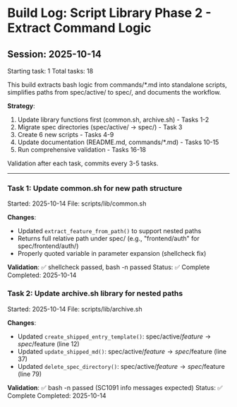 # Build Log: Script Library Phase 2 - Extract Command Logic

## Session: 2025-10-14
Starting task: 1
Total tasks: 18

This build extracts bash logic from commands/*.md into standalone scripts, simplifies paths from spec/active/ to spec/, and documents the workflow.

**Strategy**:
1. Update library functions first (common.sh, archive.sh) - Tasks 1-2
2. Migrate spec directories (spec/active/ → spec/) - Task 3
3. Create 6 new scripts - Tasks 4-9
4. Update documentation (README.md, commands/*.md) - Tasks 10-15
5. Run comprehensive validation - Tasks 16-18

Validation after each task, commits every 3-5 tasks.

---

### Task 1: Update common.sh for new path structure
Started: 2025-10-14
File: scripts/lib/common.sh

**Changes**:
- Updated `extract_feature_from_path()` to support nested paths
- Returns full relative path under spec/ (e.g., "frontend/auth" for spec/frontend/auth/)
- Properly quoted variable in parameter expansion (shellcheck fix)

**Validation**: ✅ shellcheck passed, bash -n passed
Status: ✅ Complete
Completed: 2025-10-14

### Task 2: Update archive.sh library for nested paths
Started: 2025-10-14
File: scripts/lib/archive.sh

**Changes**:
- Updated `create_shipped_entry_template()`: spec/active/$feature → spec/$feature (line 12)
- Updated `update_shipped_md()`: spec/active/$feature → spec/$feature (line 37)
- Updated `delete_spec_directory()`: spec/active/$feature → spec/$feature (line 79)

**Validation**: ✅ bash -n passed (SC1091 info messages expected)
Status: ✅ Complete
Completed: 2025-10-14

